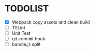 # TODOLIST

- [x] Webpack copy assets and clean build
- [ ] TSLint
- [ ] Unit Test
- [ ] git commit hook
- [ ] bundle.js split

